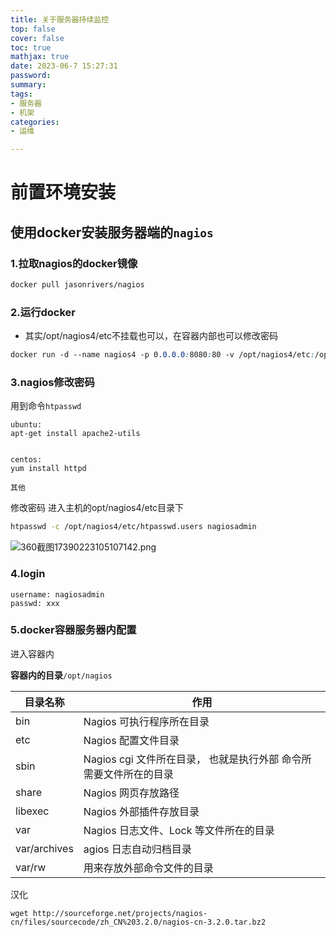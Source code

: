 ```yaml
---
title: 关于服务器持续监控
top: false
cover: false
toc: true
mathjax: true
date: 2023-06-7 15:27:31
password:
summary:
tags:
- 服务器
- 机架
categories:
- 运维

---
```


# 前置环境安装



## 使用docker安装服务器端的`nagios`

### 1.拉取nagios的docker镜像

```bash
docker pull jasonrivers/nagios
```

### 2.运行docker

- 其实/opt/nagios4/etc不挂载也可以，在容器内部也可以修改密码

```css
docker run -d --name nagios4 -p 0.0.0.0:8080:80 -v /opt/nagios4/etc:/opt/nagios/etc/ jasonrivers/nagios:latest
```

### 3.nagios修改密码

用到命令`htpasswd`

```
ubuntu:
apt-get install apache2-utils


centos:
yum install httpd 

其他

```

修改密码 进入主机的opt/nagios4/etc目录下

```bash
htpasswd -c /opt/nagios4/etc/htpasswd.users nagiosadmin
```

![360截图17390223105107142.png](https://upload-images.jianshu.io/upload_images/18557813-8bd651a9feb59ddd.png?imageMogr2/auto-orient/strip%7CimageView2/2/w/1240)

### 4.login

```
username: nagiosadmin
passwd: xxx
```



### 5.docker容器服务器内配置

进入容器内

  **容器内的目录**`/opt/nagios `

| 目录名称     | 作用                                                         |
| ------------ | ------------------------------------------------------------ |
| bin          | Nagios 可执行程序所在目录                                    |
| etc          | Nagios 配置文件目录                                          |
| sbin         | Nagios cgi 文件所在目录， 也就是执行外部 命令所需要文件所在的目录 |
| share        | Nagios 网页存放路径                                          |
| libexec      | Nagios 外部插件存放目录                                      |
| var          | Nagios 日志文件、Lock 等文件所在的目录                       |
| var/archives | agios 日志自动归档目录                                       |
| var/rw       | 用来存放外部命令文件的目录                                   |



汉化

```
wget http://sourceforge.net/projects/nagios-cn/files/sourcecode/zh_CN%203.2.0/nagios-cn-3.2.0.tar.bz2
```

